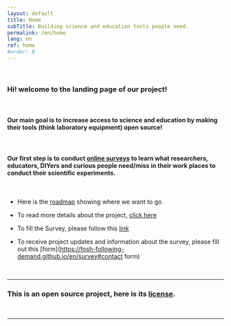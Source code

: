 ```yaml
---
layout: default
title: Home
subTitle: Building science and education tools people need.
permalink: /en/home
lang: en
ref: home
#order: 0
---
```



<br>

### Hi! welcome to the landing page of our project!

<br>




#### Our main goal is to increase access to science and education by making their tools (think laboratory equipment) open source!

<br>

####  Our first step is to conduct [online surveys](bit.ly/BFOSH) to learn what researchers, educators, DIYers and curious people need/miss in their work places to conduct their scientific experiments.

<br>

- Here is the [roadmap](https://github.com/orgs/FOSH-following-demand/projects/2) showing where we want to go.    

- To read more details about the project, [click here](https://fosh-following-demand.github.io/en/about)

- To fill the Survey, please follow this [link](https://fosh-following-demand.github.io/en/survey)

- To receive project updates and information about the survey, please fill out this [form](https://fosh-following-demand.github.io/en/survey#contact form)


<br>

---



### This is an open source project, here is its [license](https://github.com/FOSH-following-demand/FOSH-following-demand.github.io/blob/master/LICENSE).

<br>

---
